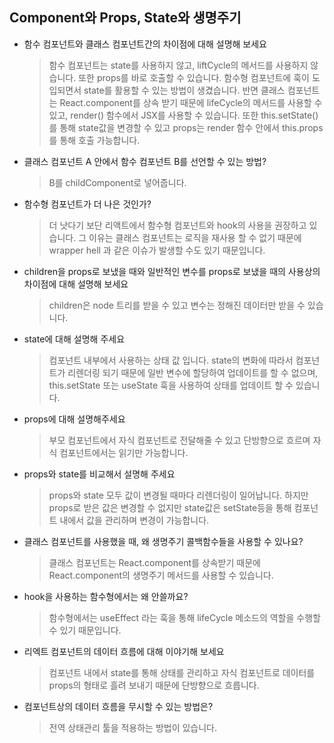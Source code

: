 ## Component와 Props, State와 생명주기

- 함수 컴포넌트와 클래스 컴포넌트간의 차이점에 대해 설명해 보세요

  > 함수 컴포넌트는 state를 사용하지 않고, liftCycle의 메서드를 사용하지 않습니다. 또한 props를 바로 호출할 수 있습니다. 함수형 컴포넌트에 훅이 도입되면서 state를 활용할 수 있는 방법이 생겼습니다. 반면 클래스 컴포넌트는 React.component를 상속 받기 때문에 lifeCycle의 메서드를 사용할 수 있고, render() 함수에서 JSX를 사용할 수 있습니다. 또한 this.setState()를 통해 state값을 변경할 수 있고 props는 render 함수 안에서 this.props를 통해 호출 가능합니다.

- 클래스 컴포넌트 A 안에서 함수 컴포넌트 B를 선언할 수 있는 방법?

  > B를 childComponent로 넣어줍니다.

- 함수형 컴포넌트가 더 나은 것인가?

  > 더 낫다기 보단 리액트에서 함수형 컴포넌트와 hook의 사용을 권장하고 있습니다. 그 이유는 클래스 컴포넌트는 로직을 재사용 할 수 없기 때문에 wrapper hell 과 같은 이슈가 발생할 수도 있기 때문입니다.

- children을 props로 보냈을 때와 일반적인 변수를 props로 보냈을 때의 사용상의 차이점에 대해 설명해 보세요

  > children은 node 트리를 받을 수 있고 변수는 정해진 데이터만 받을 수 있습니다.

- state에 대해 설명해 주세요

  > 컴포넌트 내부에서 사용하는 상태 값 입니다. state의 변화에 따라서 컴포넌트가 리렌더링 되기 때문에 일반 변수에 할당하여 업데이트를 할 수 없으며, this.setState 또는 useState 훅을 사용하여 상태를 업데이트 할 수 있습니다.

- props에 대해 설명해주세요

  > 부모 컴포넌트에서 자식 컴포넌트로 전달해줄 수 있고 단방향으로 흐르며 자식 컴포넌트에서는 읽기만 가능합니다.

- props와 state를 비교해서 설명해 주세요

  > props와 state 모두 값이 변경될 때마다 리렌더링이 일어납니다. 하지만 props로 받은 값은 변경할 수 없지만 state값은 setState등을 통해 컴포넌트 내에서 값을 관리하며 변경이 가능합니다.

- 클래스 컴포넌트를 사용했을 때, 왜 생명주기 콜백함수들을 사용할 수 있나요?

  > 클래스 컴포넌트는 React.component를 상속받기 때문에 React.component의 생명주기 메서드를 사용할 수 있습니다.

- hook을 사용하는 함수형에서는 왜 안쓸까요?

  > 함수형에서는 useEffect 라는 훅을 통해 lifeCycle 메소드의 역할을 수행할 수 있기 때문입니다.

- 리엑트 컴포넌트의 데이터 흐름에 대해 이야기해 보세요

  > 컴포넌트 내에서 state를 통해 상태를 관리하고 자식 컴포넌트로 데이터를 props의 형태로 흘려 보내기 때문에 단방향으로 흐릅니다.

- 컴포넌트상의 데이터 흐름을 무시할 수 있는 방법은?
  > 전역 상태관리 툴을 적용하는 방법이 있습니다.
